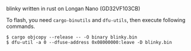 blinky written in rust on Longan Nano (GD32VF103CB)

To flash, you need `cargo-binutils` and `dfu-utils`, then execute following commands.

```
$ cargo objcopy --release -- -O binary blinky.bin
$ dfu-util -a 0 --dfuse-address 0x08000000:leave -D blinky.bin
```
